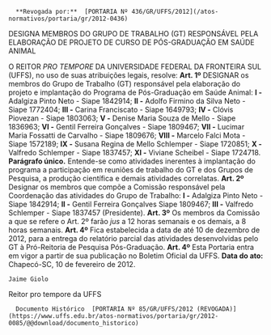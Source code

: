       **Revogada por:**  [PORTARIA Nº 436/GR/UFFS/2012](/atos-normativos/portaria/gr/2012-0436) 

   DESIGNA MEMBROS DO GRUPO DE TRABALHO (GT) RESPONSÁVEL PELA ELABORAÇÃO DE PROJETO DE CURSO DE PÓS-GRADUAÇÃO EM SAÚDE ANIMAL  

 O REITOR *PRO TEMPORE*  DA UNIVERSIDADE FEDERAL DA FRONTEIRA SUL (UFFS), no uso de suas atribuições legais, resolve:   **Art. 1º**  DESIGNAR os membros do Grupo de Trabalho (GT) responsável pela elaboração do projeto e implantação do Programa de Pós-Graduação em Saúde Animal: **I -**  Adalgiza Pinto Neto - Siape 1842914; **II -**  Adolfo Firmino da Silva Neto - Siape 1772404; **III -**  Carina Franciscato - Siape 1649793; **IV -**  Clóvis Piovezan - Siape 1803063; **V -**  Denise Maria Souza de Mello - Siape 1836963; **VI -**  Gentil Ferreira Gonçalves - Siape 1809467; **VII -**  Lucimar Maria Fossatti de Carvalho - Siape 1809676; **VIII -**  Marcelo Falci Mota - Siape 1572189; **IX -**  Susana Regina de Mello Schlemper - Siape 1720851; **X -**  Valfredo Schlemper - Siape 1837457; **XI -**  Viviane Scheibel - Siape 1724718. **Parágrafo único.**  Entende-se como atividades inerentes à implantação do programa a participação em reuniões de trabalho do GT e dos Grupos de Pesquisa, a produção científica e demais atividades correlatas.   **Art. 2º**  Designar os membros que compõe a Comissão responsável pela Coordenação das atividades do Grupo de Trabalho: **I -**  Adalgiza Pinto Neto - Siape 1842914; **II -**  Gentil Ferreira Gonçalves Siape 1809467; **III -**  Valfredo Schlemper - Siape 1837457 (Presidente).   **Art. 3º**  Os membros da Comissão a que se refere o Art. 2º farão *jus*  a 12 horas semanais e os demais, a 8 horas semanais.   **Art. 4º**  Fica estabelecida a data de até 10 de dezembro de 2012, para a entrega do relatório parcial das atividades desenvolvidas pelo GT à Pró-Reitoria de Pesquisa Pós-Graduação.   **Art. 4º**  Esta Portaria entra em vigor a partir de sua publicação no Boletim Oficial da UFFS.        **Data do ato:** Chapecó-SC, 10 de fevereiro de 2012.   
 

    Jaime Giolo   
 Reitor pro tempore da UFFS 

      Documento Histórico  [PORTARIA Nº 85/GR/UFFS/2012 (REVOGADA)](https://www.uffs.edu.br/atos-normativos/portaria/gr/2012-0085/@@download/documento_historico)     
      